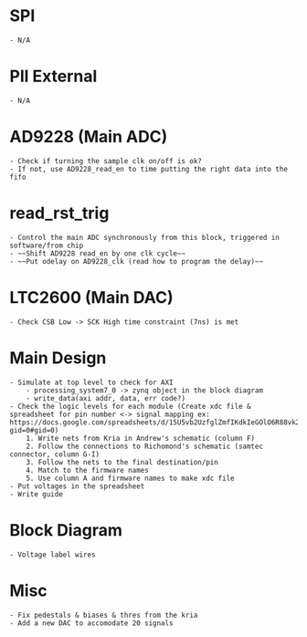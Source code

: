 # SPI
    - N/A
# Pll External
    - N/A
# AD9228 (Main ADC)
    - Check if turning the sample clk on/off is ok?
    - If not, use AD9228_read_en to time putting the right data into the fifo
# read_rst_trig 
    - Control the main ADC synchronously from this block, triggered in software/from chip
    - ~~Shift AD9228 read_en by one clk cycle~~
    - ~~Put odelay on AD9228_clk (read how to program the delay)~~
# LTC2600 (Main DAC)
    - Check CSB Low -> SCK High time constraint (7ns) is met
# Main Design 
    - Simulate at top level to check for AXI
        - processing_system7_0 -> zynq object in the block diagram
        - write_data(axi addr, data, err code?)
    - Check the logic levels for each module (Create xdc file & spreadsheet for pin number <-> signal mapping ex: https://docs.google.com/spreadsheets/d/15U5vb2UzfglZmfIKdkIeGOlO6R88vk2dX_n9gQ0hhtg/edit?gid=0#gid=0)
        1. Write nets from Kria in Andrew's schematic (column F)
        2. Follow the connections to Richomond's schematic (samtec connector, column G-I)
        3. Follow the nets to the final destination/pin 
        4. Match to the firmware names
        5. Use column A and firmware names to make xdc file
    - Put voltages in the spreadsheet
    - Write guide
# Block Diagram
    - Voltage label wires
# Misc
    - Fix pedestals & biases & thres from the kria
    - Add a new DAC to accomodate 20 signals